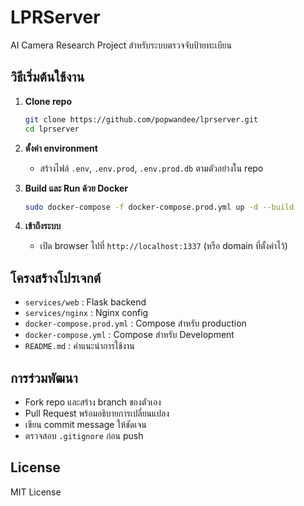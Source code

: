 # LPRServer

AI Camera Research Project สำหรับระบบตรวจจับป้ายทะเบียน

## วิธีเริ่มต้นใช้งาน

1. **Clone repo**
    ```bash
    git clone https://github.com/popwandee/lprserver.git
    cd lprserver
    ```

2. **ตั้งค่า environment**
    - สร้างไฟล์ `.env`, `.env.prod`, `.env.prod.db` ตามตัวอย่างใน repo

3. **Build และ Run ด้วย Docker**
    ```bash
    sudo docker-compose -f docker-compose.prod.yml up -d --build
    ```

4. **เข้าถึงระบบ**
    - เปิด browser ไปที่ `http://localhost:1337` (หรือ domain ที่ตั้งค่าไว้)

## โครงสร้างโปรเจกต์

- `services/web` : Flask backend
- `services/nginx` : Nginx config
- `docker-compose.prod.yml` : Compose สำหรับ production
- `docker-compose.yml` : Compose สำหรับ Development
- `README.md` : คำแนะนำการใช้งาน

## การร่วมพัฒนา

- Fork repo และสร้าง branch ของตัวเอง
- Pull Request พร้อมอธิบายการเปลี่ยนแปลง
- เขียน commit message ให้ชัดเจน
- ตรวจสอบ `.gitignore` ก่อน push

## License

MIT License